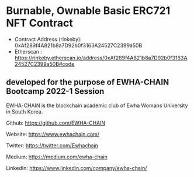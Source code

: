 # Burnable, Ownable Basic ERC721 NFT Contract 
- Contract Address (rinkeby): 0xAf289f4A821b8a7D92b0f3163A24527C2399a50B
- Etherscan : https://rinkeby.etherscan.io/address/0xAf289f4A821b8a7D92b0f3163A24527C2399a50B#code

## developed for the purpose of EWHA-CHAIN Bootcamp 2022-1 Session
EWHA-CHAIN is the blockchain academic club of Ewha Womans University in South Korea.<p>
Github: https://github.com/EWHA-CHAIN <p>
Website: https://www.ewhachain.com/ <p>
Twitter: https://twitter.com/Ewhachain <p>
Medium: https://medium.com/ewha-chain <p>
LinkedIn: https://www.linkedin.com/company/ewha-chain/ <p>
